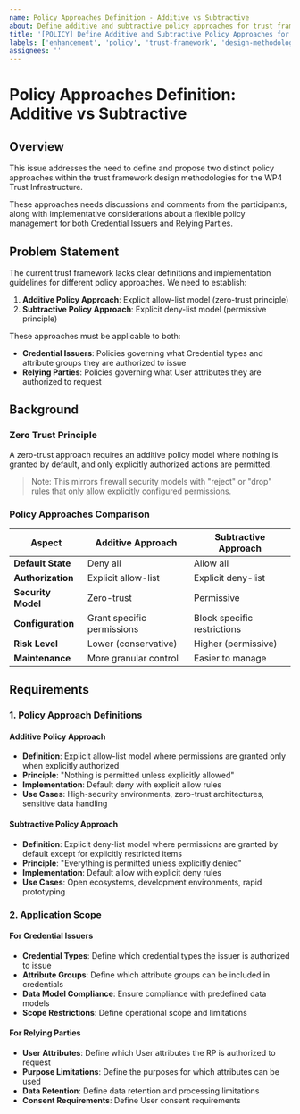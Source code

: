 ```yaml
---
name: Policy Approaches Definition - Additive vs Subtractive
about: Define additive and subtractive policy approaches for trust framework design methodologies
title: '[POLICY] Define Additive and Subtractive Policy Approaches for Trust Framework'
labels: ['enhancement', 'policy', 'trust-framework', 'design-methodology']
assignees: ''
---
```


# Policy Approaches Definition: Additive vs Subtractive

## Overview

This issue addresses the need to define and propose two distinct policy approaches within the trust framework design methodologies for the WP4 Trust Infrastructure. 

These approaches needs discussions and comments from the participants, along with implementative considerations about a flexible policy management for both Credential Issuers and Relying Parties.

## Problem Statement

The current trust framework lacks clear definitions and implementation guidelines for different policy approaches. We need to establish:

1. **Additive Policy Approach**: Explicit allow-list model (zero-trust principle)
2. **Subtractive Policy Approach**: Explicit deny-list model (permissive principle)

These approaches must be applicable to both:
- **Credential Issuers**: Policies governing what Credential types and attribute groups they are authorized to issue
- **Relying Parties**: Policies governing what User attributes they are authorized to request

## Background

### Zero Trust Principle
A zero-trust approach requires an additive policy model where nothing is granted by default, and only explicitly authorized actions are permitted. 

> Note: This mirrors firewall security models with "reject" or "drop" rules that only allow explicitly configured permissions.

### Policy Approaches Comparison

| Aspect | Additive Approach | Subtractive Approach |
|--------|------------------|---------------------|
| **Default State** | Deny all | Allow all |
| **Authorization** | Explicit allow-list | Explicit deny-list |
| **Security Model** | Zero-trust | Permissive |
| **Configuration** | Grant specific permissions | Block specific restrictions |
| **Risk Level** | Lower (conservative) | Higher (permissive) |
| **Maintenance** | More granular control | Easier to manage |

## Requirements

### 1. Policy Approach Definitions

#### Additive Policy Approach

- **Definition**: Explicit allow-list model where permissions are granted only when explicitly authorized
- **Principle**: "Nothing is permitted unless explicitly allowed"
- **Implementation**: Default deny with explicit allow rules
- **Use Cases**: High-security environments, zero-trust architectures, sensitive data handling

#### Subtractive Policy Approach

- **Definition**: Explicit deny-list model where permissions are granted by default except for explicitly restricted items
- **Principle**: "Everything is permitted unless explicitly denied"
- **Implementation**: Default allow with explicit deny rules
- **Use Cases**: Open ecosystems, development environments, rapid prototyping

### 2. Application Scope

#### For Credential Issuers
- **Credential Types**: Define which credential types the issuer is authorized to issue
- **Attribute Groups**: Define which attribute groups can be included in credentials
- **Data Model Compliance**: Ensure compliance with predefined data models
- **Scope Restrictions**: Define operational scope and limitations

#### For Relying Parties
- **User Attributes**: Define which User attributes the RP is authorized to request
- **Purpose Limitations**: Define the purposes for which attributes can be used
- **Data Retention**: Define data retention and processing limitations
- **Consent Requirements**: Define User consent requirements
